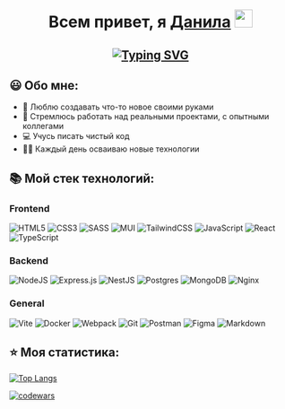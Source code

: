 <h1 align="center">
  Всем привет, я <a href="https://github.com/Shnd3r" target="_blank">Данила</a> 
  <img src="https://github.com/blackcater/blackcater/raw/main/images/Hi.gif" height="32"/>
</h1>

<h2 align="center">
  <a href="https://git.io/typing-svg">
    <img src="https://readme-typing-svg.demolab.com?font=Fira+Code&size=30&pause=1000&center=true&vCenter=true&width=600&lines=Начинающий+Frontend-разработчик" alt="Typing SVG" />
  </a>
</h1>

## 😃 Обо мне:
* 🙌 Люблю создавать что-то новое своими руками
* 🎯 Стремлюсь работать над реальными проектами, с опытными коллегами
* 💻 Учусь писать чистый код
* 👨‍🎓 Каждый день осваиваю новые технологии

## 📚 Мой стек технологий:
### Frontend
![HTML5](https://img.shields.io/badge/html5-%23E34F26.svg?style=for-the-badge&logo=html5&logoColor=white)
![CSS3](https://img.shields.io/badge/css3-%231572B6.svg?style=for-the-badge&logo=css3&logoColor=white)
![SASS](https://img.shields.io/badge/SASS-hotpink.svg?style=for-the-badge&logo=SASS&logoColor=white)
![MUI](https://img.shields.io/badge/MUI-%230081CB.svg?style=for-the-badge&logo=mui&logoColor=white)
![TailwindCSS](https://img.shields.io/badge/tailwindcss-%2338B2AC.svg?style=for-the-badge&logo=tailwind-css&logoColor=white)
![JavaScript](https://img.shields.io/badge/javascript-%23323330.svg?style=for-the-badge&logo=javascript&logoColor=%23F7DF1E)
![React](https://img.shields.io/badge/react-%2320232a.svg?style=for-the-badge&logo=react&logoColor=%2361DAFB)
![TypeScript](https://img.shields.io/badge/typescript-%23007ACC.svg?style=for-the-badge&logo=typescript&logoColor=white)
### Backend
![NodeJS](https://img.shields.io/badge/node.js-6DA55F?style=for-the-badge&logo=node.js&logoColor=white)
![Express.js](https://img.shields.io/badge/express.js-%23404d59.svg?style=for-the-badge&logo=express&logoColor=%2361DAFB)
![NestJS](https://img.shields.io/badge/nestjs-%23E0234E.svg?style=for-the-badge&logo=nestjs&logoColor=white)
![Postgres](https://img.shields.io/badge/postgres-%23316192.svg?style=for-the-badge&logo=postgresql&logoColor=white)
![MongoDB](https://img.shields.io/badge/MongoDB-%234ea94b.svg?style=for-the-badge&logo=mongodb&logoColor=white)
![Nginx](https://img.shields.io/badge/nginx-%23009639.svg?style=for-the-badge&logo=nginx&logoColor=white)
### General
![Vite](https://img.shields.io/badge/vite-%23646CFF.svg?style=for-the-badge&logo=vite&logoColor=white)
![Docker](https://img.shields.io/badge/docker-%230db7ed.svg?style=for-the-badge&logo=docker&logoColor=white)
![Webpack](https://img.shields.io/badge/webpack-%238DD6F9.svg?style=for-the-badge&logo=webpack&logoColor=black)
![Git](https://img.shields.io/badge/git-%23F05033.svg?style=for-the-badge&logo=git&logoColor=white)
![Postman](https://img.shields.io/badge/Postman-FF6C37?style=for-the-badge&logo=postman&logoColor=white)
![Figma](https://img.shields.io/badge/figma-%23F24E1E.svg?style=for-the-badge&logo=figma&logoColor=white)
![Markdown](https://img.shields.io/badge/markdown-%23000000.svg?style=for-the-badge&logo=markdown&logoColor=white)

## ⭐ Моя статистика:

[![Top Langs](https://github-readme-stats.vercel.app/api/top-langs/?username=ShnaiderDanila&layout=compact)](https://github.com/anuraghazra/github-readme-stats)

[![codewars](https://www.codewars.com/users/Shnd3r/badges/large)](https://www.codewars.com/users/Shnd3r)
